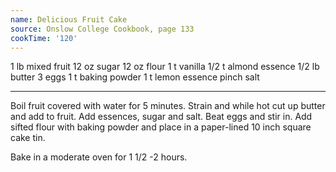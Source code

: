 ```yaml
---
name: Delicious Fruit Cake
source: Onslow College Cookbook, page 133
cookTime: '120'
---
```


1 lb mixed fruit 
12 oz sugar
12 oz flour
1 t vanilla
1/2 t almond essence
1/2 lb butter
3 eggs
1 t baking powder
1 t lemon essence
pinch salt

---

Boil fruit covered with water for 5 minutes.  Strain and while hot cut up butter and add to fruit.  Add essences, sugar and salt.  Beat eggs and stir in.  Add sifted flour with baking powder and place in a paper-lined 10 inch square cake tin. 

Bake in a moderate oven for 1 1/2 -2 hours.

